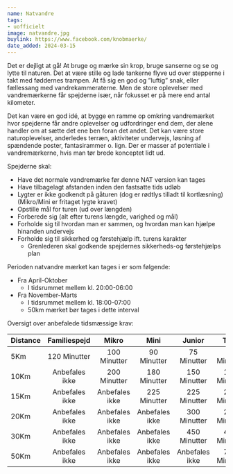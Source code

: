 ```yaml
---
name: Natvandre
tags:
- uofficielt
image: natvandre.jpg 
buylink: https://www.facebook.com/knobmaerke/
date_added: 2024-03-15
---
```

Det er dejligt at gå!
At bruge og mærke sin krop, bruge sanserne og se og lytte til naturen. Det at være stille og lade tankerne
flyve ud over stepperne i takt med føddernes trampen. At få sig en god og ”luftig” snak, eller fællessang med
vandrekammeraterne. Men de store oplevelser med vandremærkerne får spejderne især, når fokusset er på mere end antal kilometer. 

Det kan være en god idé, at bygge en ramme op omkring vandremærket hvor spejderne får andre oplevelser og udfordringer
end dem, der alene handler om at sætte det ene ben foran det andet.
Det kan være store naturoplevelser, anderledes terræn, aktiviteter undervejs, løsning af spændende poster,
fantasirammer o. lign. 
Der er masser af potentiale i vandremærkerne, hvis man tør brede konceptet lidt ud. 

Spejderne skal:

- Have det normale vandremærke før denne NAT version kan tages
- Have tilbagelagt afstanden inden den fastsatte tids udløb
- Lygter er ikke godkendt på gåturen (dog er rødtlys tilladt til kortlæsning) (Mikro/Mini er fritaget lygte kravet)
- Opstille mål for turen (ud over længden)
- Forberede sig (alt efter turens længde, varighed og mål)
- Forholde sig til hvordan man er sammen, og hvordan man kan hjælpe hinanden undervejs
- Forholde sig til sikkerhed og førstehjælp ift. turens karakter
    - Grenlederen skal godkende spejdernes sikkerheds-og førstehjælps plan


Perioden natvandre mærket kan tages i er som følgende: 

- Fra April-Oktober
    - I tidsrummet mellem kl. 20:00-06:00
- Fra November-Marts 
    - I tidsrummet mellem kl. 18:00-07:00 
    - 50km mærket bør tages i dette interval 

Oversigt over anbefalede tidsmæssige krav: 

| Distance | Familiespejd   | Mikro          | Mini           | Junior         | Trop        |
| :--------|:--------------:|:--------------:|:--------------:|:--------------:|:-----------:| 
| 5Km      | 120 Minutter   | 100 Minutter   | 90 Minutter    | 75 Minutter    | 65 Minutter |
| 10Km     | Anbefales ikke | 200 Minutter   | 180 Minutter   | 150 Minutter   | 130 Minutter|
| 15Km     | Anbefales ikke | Anbefales ikke | 225 Minutter   | 225 Minutter   | 200 Minutter|
| 20Km     | Anbefales ikke | Anbefales ikke | Anbefales ikke | 300 Minutter   | 285 Minutter| 
| 30Km     | Anbefales ikke | Anbefales ikke | Anbefales ikke | 450 Minutter   | 445 Minutter| 
| 50Km     | Anbefales ikke | Anbefales ikke | Anbefales ikke | Anbefales ikke | 780 Minutter|


